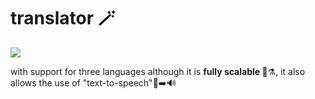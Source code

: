 # translator 🪄
![](https://github.com/TonyNoBreak/translator/preview)
 <p> with support for three languages ​​although it is <b> fully scalable </b> 🧪⚗️, it also allows the use of "text-to-speech"💬➡️🔊 </p>

